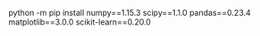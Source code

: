 python -m pip install numpy==1.15.3 scipy==1.1.0 pandas==0.23.4 matplotlib==3.0.0 scikit-learn==0.20.0 
